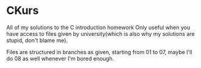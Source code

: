 # CKurs
All of my solutions to the C introduction homework
Only useful when you have access to files given by university(which is also why my solutions are stupid, don't blame me).

Files are structured in branches as given, starting from 01 to 07, maybe I'll do 08 as well whenever I'm bored enough.
